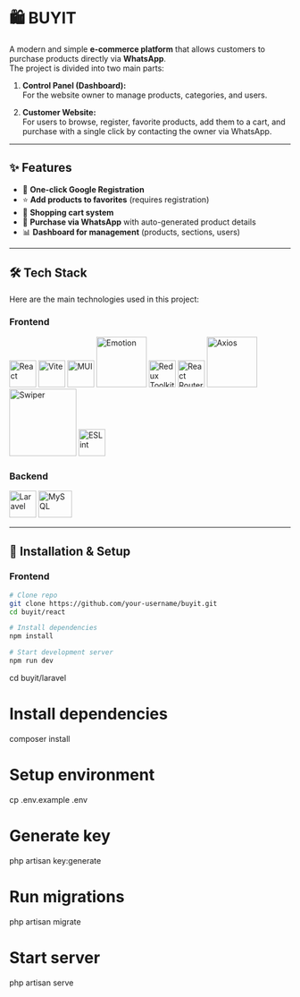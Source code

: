 # 🛍️ BUYIT

A modern and simple **e-commerce platform** that allows customers to purchase products directly via **WhatsApp**.  
The project is divided into two main parts:

1. **Control Panel (Dashboard):**  
   For the website owner to manage products, categories, and users.

2. **Customer Website:**  
   For users to browse, register, favorite products, add them to a cart, and purchase with a single click by contacting the owner via WhatsApp.

---

## ✨ Features

- 🔑 **One-click Google Registration**
- ⭐ **Add products to favorites** (requires registration)
- 🛒 **Shopping cart system**
- 💬 **Purchase via WhatsApp** with auto-generated product details
- 📊 **Dashboard for management** (products, sections, users)

---

## 🛠️ Tech Stack

Here are the main technologies used in this project:

### Frontend

<p align="left">
  <img src="https://cdn.worldvectorlogo.com/logos/react-2.svg" alt="React" width="48" height="48"/>  
  <img src="https://vitejs.dev/logo.svg" alt="Vite" width="48" height="48"/>  
  <img src="https://mui.com/static/logo.png" alt="MUI" width="48" height="48"/>  
  <img src="https://emotion.sh/static/brand/wordmark.svg" alt="Emotion" width="90" />  
  <img src="https://redux.js.org/img/redux.svg" alt="Redux Toolkit" width="48" height="48"/>  
  <img src="https://reactrouter.com/_brand/react-router-mark-color.svg" alt="React Router" width="48" height="48"/>  
  <img src="https://axios-http.com/assets/logo.svg" alt="Axios" width="90"/>  
  <img src="https://swiperjs.com/images/swiper-logo.svg" alt="Swiper" width="120"/>  
  <img src="https://cdn.worldvectorlogo.com/logos/eslint-1.svg" alt="ESLint" width="48" height="48"/>  
</p>

### Backend

<p align="left">
  <img src="https://cdn.worldvectorlogo.com/logos/laravel-2.svg" alt="Laravel" width="48" height="48"/>  
  <img src="https://cdn.worldvectorlogo.com/logos/mysql-6.svg" alt="MySQL" width="60" height="48"/>  
</p>

---

## 🚀 Installation & Setup

### Frontend

```bash
# Clone repo
git clone https://github.com/your-username/buyit.git
cd buyit/react

# Install dependencies
npm install

# Start development server
npm run dev
```

cd buyit/laravel

# Install dependencies

composer install

# Setup environment

cp .env.example .env

# Generate key

php artisan key:generate

# Run migrations

php artisan migrate

# Start server

php artisan serve
